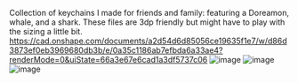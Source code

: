 Collection of keychains I made for friends and family: featuring a Doreamon, whale, and a shark. These files are 3dp friendly but might have to play with the sizing a little bit.
https://cad.onshape.com/documents/a2d54d6d85056ce19635f1e7/w/d86d3873ef0eb3969680db3b/e/0a35c1186ab7efbda6a33ae4?renderMode=0&uiState=66a3e67e6cad1a3df5737c06
![image](https://github.com/user-attachments/assets/e8b59455-9f65-4ff8-bf53-0975abdd8dfe)
![image](https://github.com/user-attachments/assets/1bd96a34-1b59-46b8-b153-ae2ebd785e1b)
![image](https://github.com/user-attachments/assets/e71c15a9-ccd5-4e49-bcad-e4f8fab01361)
